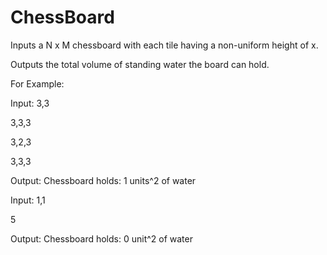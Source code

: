ChessBoard
==========

Inputs a N x M chessboard with each tile having a non-uniform height of x.

Outputs the total volume of standing water the board can hold. 

For Example:

  Input:
  3,3
  
  3,3,3
  
  3,2,3
  
  3,3,3
  
  Output:
  Chessboard holds: 1 units^2 of water
  
  Input:
  1,1
  
  5
  
  Output:
  Chessboard holds: 0 unit^2 of water
